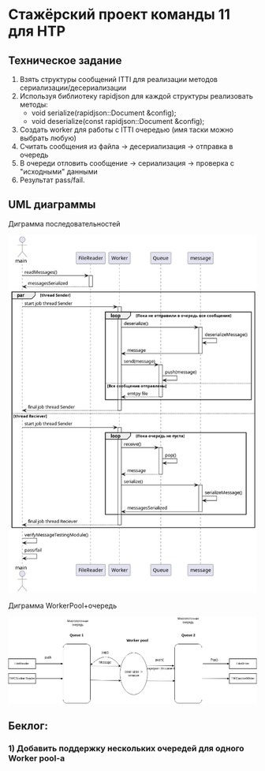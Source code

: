 # Стажёрский проект команды 11 для НТР

## Техническое задание

1. Взять структуры сообщений ITTI для реализации методов сериализации/десериализации
2. Используя библиотеку rapidjson для каждой структуры реализовать методы:
    - void serialize(rapidjson::Document &config);
    - void deserialize(const rapidjson::Document &config);
3. Создать worker для работы с ITTI очередью (имя таски можно выбрать любую)
4. Считать сообщения из файла -> десериализация -> отправка в очередь
5. В очереди отловить сообщение -> сериализация -> проверка с "исходными" данными
6. Результат pass/fail.

## UML диаграммы

Диграмма последовательностей

![Описание изображения](UML_диаграммы/sequence(БарковИгорь).png)

Диграмма WorkerPool+очередь

![Описание изображения](UML_диаграммы/WorkerPool_и_очередь(Михаил).png)

## Беклог:

### 1) Добавить поддержку нескольких очередей для одного Worker pool-а
